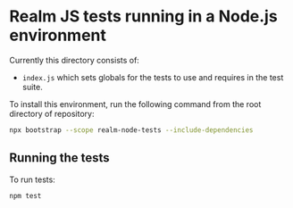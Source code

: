 # Realm JS tests running in a Node.js environment

Currently this directory consists of:
- `index.js` which sets globals for the tests to use and requires in the test suite.

To install this environment, run the following command from the root directory of repository:

```bash
npx bootstrap --scope realm-node-tests --include-dependencies
```

## Running the tests

To run tests:

    npm test
